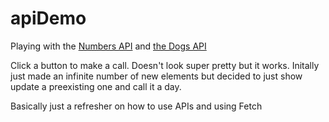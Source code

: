 # apiDemo


Playing with the [Numbers API](http://numbersapi.com/) and [the Dogs API](dog.ceo/dog-api/)

Click a button to make a call. Doesn't look super pretty but it works. Initally just made an infinite number of new elements but decided to just show update a preexisting one and call it a day. 


Basically just a refresher on how to use APIs and using Fetch 
